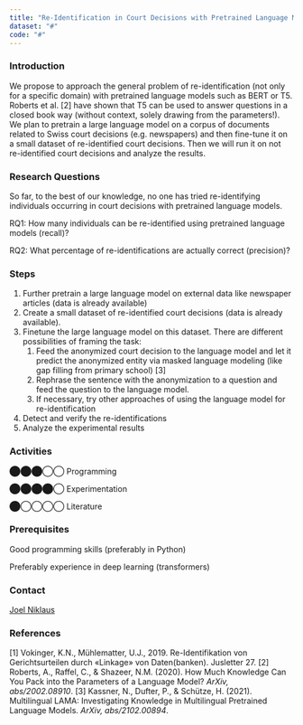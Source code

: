```yaml
---
title: "Re-Identification in Court Decisions with Pretrained Language Models"
dataset: "#"
code: "#"
---
```


### Introduction

We propose to approach the general problem of re-identification (not only for a specific domain) with pretrained language models such as BERT or T5. Roberts et al. \[2\] have shown that T5 can be used to answer questions in a closed book way (without context, solely drawing from the parameters!). We plan to pretrain a large language model on a corpus of documents related to Swiss court decisions (e.g. newspapers) and then fine-tune it on a small dataset of re-identified court decisions. Then we will run it on not re-identified court decisions and analyze the results.

### Research Questions

So far, to the best of our knowledge, no one has tried re-identifying individuals occurring in court decisions with pretrained language models.

RQ1: How many individuals can be re-identified using pretrained language models (recall)?

RQ2: What percentage of re-identifications are actually correct (precision)?

### Steps

1.  Further pretrain a large language model on external data like newspaper articles (data is already available)
2.  Create a small dataset of re-identified court decisions (data is already available).
3.  Finetune the large language model on this dataset. There are different possibilities of framing the task:
    1.  Feed the anonymized court decision to the language model and let it predict the anonymized entity via masked language modeling (like gap filling from primary school) \[3\]
    2.  Rephrase the sentence with the anonymization to a question and feed the question to the language model.
    3.  If necessary, try other approaches of using the language model for re-identification
4.  Detect and verify the re-identifications
5.  Analyze the experimental results

### Activities

⬤⬤⬤◯◯ Programming

⬤⬤⬤⬤◯ Experimentation

⬤◯◯◯◯ Literature

### Prerequisites

Good programming skills (preferably in Python)

Preferably experience in deep learning (transformers)

### Contact

[Joel Niklaus](https://www.digitale-nachhaltigkeit.unibe.ch/about_us/persons/niklaus_joel/index_eng.html)

### References

\[1\] Vokinger, K.N., Mühlematter, U.J., 2019. Re-Identifikation von Gerichtsurteilen durch «Linkage» von Daten(banken). Jusletter 27.
\[2\] Roberts, A., Raffel, C., & Shazeer, N.M. (2020). How Much Knowledge Can You Pack into the Parameters of a Language Model? _ArXiv, abs/2002.08910_.
\[3\] Kassner, N., Dufter, P., & Schütze, H. (2021). Multilingual LAMA: Investigating Knowledge in Multilingual Pretrained Language Models. _ArXiv, abs/2102.00894_.
